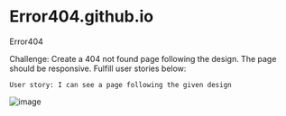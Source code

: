 # Error404.github.io

Error404 

Challenge: Create a 404 not found page following the design. The page should be responsive. Fulfill user stories below:

    User story: I can see a page following the given design
    
![image](https://user-images.githubusercontent.com/74227680/167052493-67004ab0-8d9b-451a-98a3-5a6750767aa7.png)
